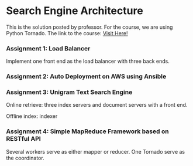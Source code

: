 # Search Engine Architecture

This is the solution posted by professor. For the course, we are using Python Tornado. The link to the course: [Visit Here!](http://cs.nyu.edu/courses/spring15/CSCI-GA.3033-006/)

### Assignment 1: Load Balancer 
Implement one front end as the load balancer with three back ends. 

### Assignment 2: Auto Deployment on AWS using Ansible

### Assignment 3: Unigram Text Search Engine
Online retrieve: three index servers and document servers with a front end. 

Offline index: indexer

### Assignment 4: Simple MapReduce Framework based on RESTful API

Several workers serve as either mapper or reducer. One Tornado serve as the coordinator.


